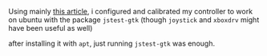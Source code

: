 Using mainly [this article](https://www.makeuseof.com/tag/get-game-controllers-running-linux/), i configured and calibrated my controller to work on ubuntu with the package `jstest-gtk` (though `joystick` and `xboxdrv` might have been useful as well)

after installing it with `apt`, just running `jstest-gtk` was enough.
